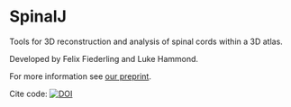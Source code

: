 # SpinalJ
Tools for 3D reconstruction and analysis of spinal cords within a 3D atlas.

Developed by Felix Fiederling and Luke Hammond.

For more information see [our preprint](https://www.biorxiv.org/content/10.1101/2021.05.06.443008v1.abstract).

Cite code: [![DOI](https://zenodo.org/badge/321784718.svg)](https://zenodo.org/badge/latestdoi/321784718)
